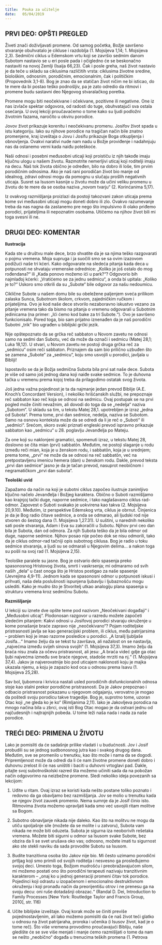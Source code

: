 ```yaml
---
title:  Pouka za učitelje
date:   05/04/2019
---
```


## PRVI DEO: OPŠTI PREGLED

Živeti znači doživljavati promene. Od samog početka, Božje savršeno stvaranje obuhvatalo je cikluse i razdoblja (1. Mojsijeva 1,14; 1. Mojsijeva 2,3). Sedmični ciklus u Edemskom vrtu koji se završio sedmim danom Subotom nastavio se u eri posle pada i očigledno će se beskonačno nastaviti na novoj Zemlji (Isaija 66,23). Čak i posle greha, naš život nastavio je da teče u skladu sa ciklusima različitih vrsta: ciklusima životne sredine, biološkim, odnosnim, porodičnim, emocionalnim, čak i političkim (Propovednik 3,1-8). Bog je znao da se statičan život ničim ne bi isticao, do te mere da bi postao teško podnošljiv, pa je zato odredio da ritmovi i promene budu sastavni deo Njegovog stvaralačkog poretka.

Promene mogu biti neočekivane i očekivane, pozitivne ili negativne. One iz nas izvlače spektar odgovora, od radosti do tuge, obuhvatajući sva ostala osećanja. U ovoj lekciji proučavaćemo o tome kako su ljudi podložni životnim fazama, naročito u okviru porodice.

Jovov život prikazuje korenitu i neočekivanu promenu. Josifov život spada u istu kategoriju. Iako su njihove porodice na tragičan način bile znatno promenjene, kraj izveštaja o Jovu i Josifu prikazuje Boga otkupljenja i obnovljenja. Ovakvi narativi nude nam nadu u Božje proviđenje i nadahnjuju nas da ostanemo verni kada naiđu poteškoće.

Naši odnosi i posebni međusobni uticaji koji proističu iz njih takođe imaju ključnu ulogu u našem životu. Razmotrite nemerljivi uticaj koji roditelji imaju na decu. Naš tok života obično je određen, bilo na dobro ili loše, tim prvim porodičnim odnosima. Ako je naš rani porodičan život bio manje od idealnog, zdravi odnosi mogu da pomognu u slučaju prošlih negativnih uticaja. Susret sa Isusom kasnije u životu može da učini veliku promenu u životu do te mere da se osoba naziva „novom tvarju“ (2. Korinćanima 5,17).  

Iz ovakvog razmišljanja proizlazi  da postoji takozvani zakon uticaja prema kome svi međusobni uticaji mogu doneti dobro ili zlo. Ovakvo razumevanje treba da nas nagna da zastanemo pre nego što impulsivno ili olako priđemo porodici, prijateljima ili nepoznatim osobama. Utičemo na njihov život bili mi toga svesni ili ne.

## DRUGI DEO: KOMENTAR

**Ilustracija**

Kada ste u društvu male dece, brzo shvatite da je sa njima teško razgovarati o pojmu vremena. Moja supruga i ja suočili smo se sa ovim izazovom podižući naše tri kćeri. Kako odgovarate na sledeća pitanja kada deca u potpunosti ne shvataju vremenske odrednice: „Koliko je još ostalo do mog rođendana?“ ili „Kada ponovo možemo ići u park?“? Odgovorio bih najmlađoj kćerki: „Vratićemo se za jednu sedmicu“, a onda bi upitala: „Koliko je to?“ Uskoro smo otkrili da su „Subote“ bile odgovor za našu nedoumicu.

Ciklične Subote u našem domu bile su obeležene paljenjem sveća prilikom zalaska Sunca, Subotnom školom, crkvom, zajedničkim ručkom i prijateljima. Ovo je kod naše dece stvorilo nezaboravno iskustvo vezano za pitanje vremena tako da bismo na pitanja o vremenu odgovarali u Subotnim jedinicama (na primer: „Ići ćemo kod bake za tri Subote.“). Ovo je savršeno funkcionisalo. Pored toga, bio sam prijatno iznenađen da je naš porodični Subotni „trik“ bio ugrađen u biblijski grčki jezik.

Nije opštepoznato da se grčka reč sabbaton u Novom zavetu ne odnosi samo na sedmi dan Subotu, već da može da označi i sedmicu (Matej 28,1; Luka 18,12). U stvari, u Novom zavetu ne postoji druga grčka reč za „sedmicu“ osim reči sabbaton. Priznajem da sam bio prilično uzbuđen što se zamena „Subote“ za „sedmicu“, koju smo usvojili u porodici, javljala u Bibliji!

Ispostavilo se da je Božja sedmična Subota bila prvi sat naše dece. Subota je više od samo još jednog dana koji naiđe svake sedmice. To je duhovna tačka u vremenu prema kojoj treba da prilagodimo ostatak svog života.

Još jedna važna pojedinost je ta da najmanje jedan prevod Biblije (A.E. Knoch’s Concordant Version), i nekoliko hrišćanskih službi, ne prepoznaje reč sabbaton kao reč koja se odnosi na sedmicu. Ovaj postupak se na prvi pogled može činiti nevažnim, ali dovodi do toga da se „nedelja“ naziva „Subotom“. U skladu sa tim, u tekstu Matej 28,1. upotrebljen je izraz „jedna od Subota“. Prema tome, prvi dan sedmice, nedelja, naziva se Subotom. Samo na osnovu konteksta može da se odredi da li je reč o „Suboti“ ili „sedmici“. Srećom, skoro svaki priznati engleski prevod ispravno prikazuje sabbaton kao „sedmicu“ u 28. poglavlju Jevanđelja po Mateju.

Za one koji su naklonjeni gramatici, spomenuti izraz, u tekstu Matej 28, doslovno se čita mian (prvi) sabbatōn. Međutim, ne postoji slaganje u rodu između reči mian, koja je u ženskom rodu, i sabbatōn, koja je u srednjem; prema tome, „prvi“ ne može da se odnosi na reč sabbatōn, već na pretpostavljenu imenicu hemera (dan) u ženskom rodu. Dakle, prevod teksta „prvi dan sedmice“ jasno je da je tačan prevod, nasuprot neobičnom i negramatičkom „prvi dan subota“.

**Teološki uvid**

Zapažamo da način na koji je subotni ciklus započeo ilustruje zanimljivo ključno načelo Jevanđelja i Božjeg karaktera. Obično o Suboti razmišljamo kao krajnjoj tački duge, naporne sedmice, i tako naglašavamo ciklus rad-odmor. Zapovest o Suboti svakako je uokvirena kao takva (2. Mojsijeva 20,9.10). Međutim, iz perspektive Edemskog vrta, ciklus je obrnut. Činjenica je da je Bog radio čitave sedmice, a onda se odmarao, ali ljudski rod nije stvoren do šestog dana (1. Mojsijeva 1,27.31). U suštini, u narednih nekoliko sati posle stvaranja, Adam i Eva su zakoračili u Subotu. Njihov prvi ceo dan bila je Subota, dan od odmora. Za njih Subota teško da je bila odmor od duge, naporne sedmice. Njihov posao nije počeo dok se nisu odmorili, tako da je ciklus odmor-rad tačniji opis subotnog ciklusa. Bog je radio u toku sedmice stvaranja, a ljudi su se odmarali u Njegovim delima... a nakon toga su pošli na svoj rad (1. Mojsijeva 2,15).

Teološke paralele su jasne. Bog je ostvario delo spasenja preko spasonosnog Hristovog života, smrti i vaskrsenja; mi odmaramo od svih naših „dela“ u čast onoga što je Hristos postigao za naše spasenje (Jevrejima 4,9-11). Jednom kada se spasonosni odmor u potpunosti iskusi i prihvati, naša dela poslušnosti ispunjena ljubavlju i ljubaznošću mogu uslediti. Kako je mudro što je Stvoritelj utkao analogiju plana spasenja u strukturu vremena kroz sedmičnu Subotu.

**Razmišljanje**

U lekciji su iznete dve opšte teme pod nazivom „Neočekivani događaji“ i „Međusobni uticaj“. Plodonosan razgovor u razredu možete započeti sledećim pitanjem: Kakvi odnosi u Josifovoj porodici stvaraju okruženje u kome ponašanje braće zapravo nije „neočekivano“? Pojam roditeljske pristrasnosti javlja se kao generacijski problem, ili ciklus, među patrijarsima – problem koji je imao razorne posledice u porodici. „A Izrailj ljubljaše Josifa...“ Imamo želju da se tekst tu završava, ali nažalost on se nastavlja, „najvećma između svijeh sinova svojih“ (1. Mojsijeva 37,3). Imamo želju da braća nisu znala za očevu pristrasnost, ali jesu: „A braća videć gdje ga otac ljubi najvećma između sve braće njegove, stadoše mrziti na nj.“ (1. Mojsijeva 37,4). Jakov je najverovatnije bio pod uticajem naklonosti koju je majka ukazala njemu, a koju je zapazio kod oca u odnosu prema Isavu (1. Mojsijeva 25,28).

Sav bol, ljubomora i krivica nastali usled porodičnih disfunkcionalnih odnosa stoje kao stalni prekor porodične pristrasnosti.  Da je Jakov prepoznao i odbacio pristrasnost pokazanu u njegovom odgajanju, verovatno je mogao da poštedi svoju porodicu takve tragedije. Bog je, suprotno tome, uzoran Otac koji „ne gleda ko je ko“ (Rimljanima 2,11). Iako je Jakovljeva porodica na mnogo načina bila u zbrci, ovaj isti Bog Otac mogao je da ostvari jednu od najčudesnijh i najtrajnijih pobeda. U tome leži naša nada i nada za naše porodice.

## TREĆI DEO: PRIMENA U ŽIVOTU

Lako je pomisliti da će sadašnje prilike vladati i u budućnosti. Jov i Josif probudili su se jednog sudbonosnog jutra kao i svakog drugog dana. Međutim, sve se promenilo u trenutku, kao što može i nama da se dogodi. Pripremljenost može da odredi da li će nam životne promene doneti dobro i duhovnu zrelost ili će nas uništiti i baciti u duhovni vrtoglavi pad. Dakle, pitajte svoj subotnoškolski razred šta možemo učiniti sada da na pobožan način odgovorimo na neizbežne promene. Sledi nekoliko ideja povezanih sa lekcijom:

1. Uđite u ritam. Ovaj izraz se koristi kada nešto postane toliko poznato i redovno da ga obavljamo bez razmišljanja. Jov se molio u trenutku kada se njegov život zauvek promenio. Nema sumnje da je Josif činio isto. Ritmovima života možemo upravljati kada smo već usvojili ritam molitve sa Bogom.

2. Subotno obnavljanje nikada nije daleko. Kao što na molitvu ne mogu da utiču spoljašnje sile (možete da se molite i u zatvoru), Subota vam nikada ne može biti oduzeta. Subota je sigurna iza neoborivih rešetaka vremena. Možete biti sigurni u odmor sa Isusom svake Subote, bez obzira da li se svet urušava oko vas; odnosno, možete imati tu sigurnost ako ste stekli naviku da sada provodite Subotu sa Isusom.

3. Budite tranzitivna osoba što Jakov nije bio. Mi često uzimamo porodični prtljag koji smo primili od svojih roditelja i nesvesno ga prosleđujemo svojoj deci. Umesto toga, Božjom mudrošću i preobražavajućom silom, mi možemo postati ono što porodični terapeuti nazivaju tranzitivnim karakterom – „onaj ko u jednoj generaciji promeni čitav tok porodice. Pojedinci koji odrastu u izopačenom i emocionalno destruktivnom okruženju i koji pronađu način da preorijentišu otrov i ne prenesu ga na svoju decu: oni ruše dotadašnji obrazac.“ (Randal D. Dei, Introduction to Family Processes [New York: Routledge Taylor and Francis Group, 2010], str. 116)

4. Učite biblijske izveštaje. Ovaj korak može se činiti previše pojednostavljenim, ali lako možemo pomisliti da će naš život teći glatko u odnosu na život patrijaraha, proroka i učenika (i Isusov život, kad je o tome reč). Što više vremena provodimo proučavajući Bibliju, naše gledište će se sve više menjati i manje ćemo razmišljati o tome da nam se nešto „neobično“ događa u trenucima teških promena (1. Petrova
